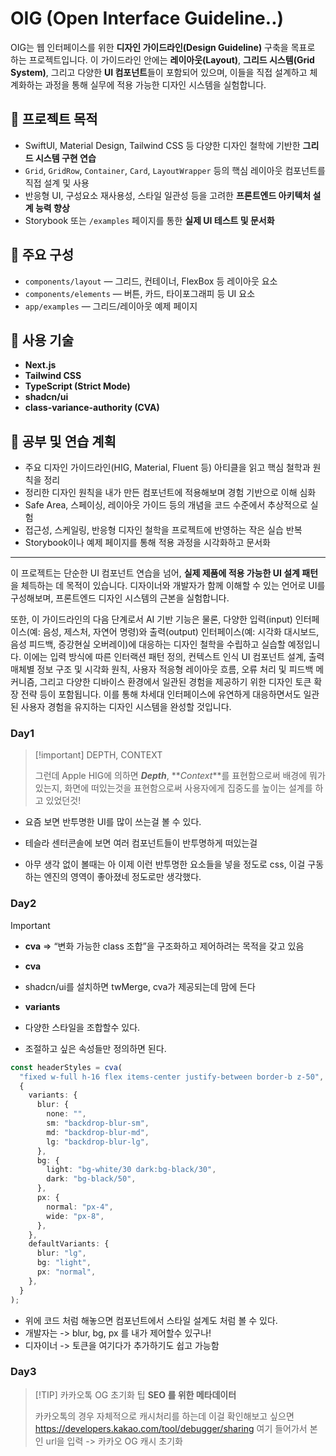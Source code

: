 # OIG (Open Interface Guideline..)

OIG는 웹 인터페이스를 위한 **디자인 가이드라인(Design Guideline)** 구축을 목표로 하는 프로젝트입니다. 이 가이드라인 안에는 **레이아웃(Layout)**, **그리드 시스템(Grid System)**, 그리고 다양한 **UI 컴포넌트**들이 포함되어 있으며, 이들을 직접 설계하고 체계화하는 과정을 통해 실무에 적용 가능한 디자인 시스템을 실험합니다.

## 🎯 프로젝트 목적

- SwiftUI, Material Design, Tailwind CSS 등 다양한 디자인 철학에 기반한 **그리드 시스템 구현 연습**
- `Grid`, `GridRow`, `Container`, `Card`, `LayoutWrapper` 등의 핵심 레이아웃 컴포넌트를 직접 설계 및 사용
- 반응형 UI, 구성요소 재사용성, 스타일 일관성 등을 고려한 **프론트엔드 아키텍처 설계 능력 향상**
- Storybook 또는 `/examples` 페이지를 통한 **실제 UI 테스트 및 문서화**

## 🧱 주요 구성

- `components/layout` — 그리드, 컨테이너, FlexBox 등 레이아웃 요소
- `components/elements` — 버튼, 카드, 타이포그래피 등 UI 요소
- `app/examples` — 그리드/레이아웃 예제 페이지

## 🚀 사용 기술

- **Next.js**
- **Tailwind CSS**
- **TypeScript (Strict Mode)**
- **shadcn/ui**
- **class-variance-authority (CVA)**

## 📖 공부 및 연습 계획

- 주요 디자인 가이드라인(HIG, Material, Fluent 등) 아티클을 읽고 핵심 철학과 원칙을 정리
- 정리한 디자인 원칙을 내가 만든 컴포넌트에 적용해보며 경험 기반으로 이해 심화
- Safe Area, 스페이싱, 레이아웃 가이드 등의 개념을 코드 수준에서 추상적으로 실험
- 접근성, 스케일링, 반응형 디자인 철학을 프로젝트에 반영하는 작은 실습 반복
- Storybook이나 예제 페이지를 통해 적용 과정을 시각화하고 문서화

---

이 프로젝트는 단순한 UI 컴포넌트 연습을 넘어, **실제 제품에 적용 가능한 UI 설계 패턴**을 체득하는 데 목적이 있습니다.
디자이너와 개발자가 함께 이해할 수 있는 언어로 UI를 구성해보며, 프론트엔드 디자인 시스템의 근본을 실험합니다.

또한, 이 가이드라인의 다음 단계로서 AI 기반 기능은 물론, 다양한 입력(input) 인터페이스(예: 음성, 제스처, 자연어 명령)와 출력(output) 인터페이스(예: 시각화 대시보드, 음성 피드백, 증강현실 오버레이)에 대응하는 디자인 철학을 수립하고 실습할 예정입니다. 이에는 입력 방식에 따른 인터랙션 패턴 정의, 컨텍스트 인식 UI 컴포넌트 설계, 출력 매체별 정보 구조 및 시각화 원칙, 사용자 적응형 레이아웃 흐름, 오류 처리 및 피드백 메커니즘, 그리고 다양한 디바이스 환경에서 일관된 경험을 제공하기 위한 디자인 토큰 확장 전략 등이 포함됩니다. 이를 통해 차세대 인터페이스에 유연하게 대응하면서도 일관된 사용자 경험을 유지하는 디자인 시스템을 완성할 것입니다.

### Day1

> [!important] DEPTH, CONTEXT
>
> 그런데 Apple HIG에 의하면 **_Depth_**, **_Context_**를 표현함으로써 배경에 뭐가 있는지, 화면에 떠있는것을 표현함으로써 사용자에게 집중도를 높이는 설계를 하고 있었던것!

- 요즘 보면 반투명한 UI를 많이 쓰는걸 볼 수 있다.
- 테슬라 센터콘솔에 보면 여러 컴포넌트들이 반투명하게 떠있는걸

- 아무 생각 없이 볼때는 아 이제 이런 반투명한 요소들을 넣을 정도로 css, 이걸 구동하는 엔진의 영역이 좋아졌네 정도로만 생각했다.

### Day2

> [!important]
>
> - **cva** => “변화 가능한 class 조합”을 구조화하고 제어하려는 목적을 갖고 있음

- **cva**
- shadcn/ui를 설치하면 twMerge, cva가 제공되는데 맘에 든다

- **variants**
- 다양한 스타일을 조합할수 있다.
- 조절하고 싶은 속성들만 정의하면 된다.

```ts
const headerStyles = cva(
  "fixed w-full h-16 flex items-center justify-between border-b z-50",
  {
    variants: {
      blur: {
        none: "",
        sm: "backdrop-blur-sm",
        md: "backdrop-blur-md",
        lg: "backdrop-blur-lg",
      },
      bg: {
        light: "bg-white/30 dark:bg-black/30",
        dark: "bg-black/50",
      },
      px: {
        normal: "px-4",
        wide: "px-8",
      },
    },
    defaultVariants: {
      blur: "lg",
      bg: "light",
      px: "normal",
    },
  }
);
```

- 위에 코드 처럼 해놓으면 컴포넌트에서 스타일 설계도 처럼 볼 수 있다.
- 개발자는 -> blur, bg, px 를 내가 제어할수 있구나!
- 디자이너 -> 토큰을 여기다가 추가하기도 쉽고 가능함

### Day3

> [!TIP] 카카오톡 OG 초기화 팁
> **SEO 를 위한 메타데이터**
>
> 카카오톡의 경우 자체적으로 캐시처리를 하는데 이걸 확인해보고 싶으면
> https://developers.kakao.com/tool/debugger/sharing
> 여기 들어가서 본인 url을 입력 -> 카카오 OG 캐시 초기화
